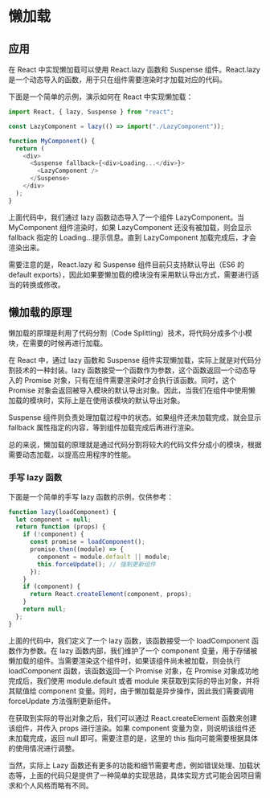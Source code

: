 # 懒加载 <!-- {docsify-ignore} -->

## 应用

在 React 中实现懒加载可以使用 React.lazy 函数和 Suspense 组件。React.lazy 是一个动态导入的函数，用于只在组件需要渲染时才加载对应的代码。

下面是一个简单的示例，演示如何在 React 中实现懒加载：

```js
import React, { lazy, Suspense } from "react";

const LazyComponent = lazy(() => import("./LazyComponent"));

function MyComponent() {
  return (
    <div>
      <Suspense fallback={<div>Loading...</div>}>
        <LazyComponent />
      </Suspense>
    </div>
  );
}
```

上面代码中，我们通过 lazy 函数动态导入了一个组件 LazyComponent。当 MyComponent 组件渲染时，如果 LazyComponent 还没有被加载，则会显示 fallback 指定的 Loading...提示信息。直到 LazyComponent 加载完成后，才会渲染出来。

需要注意的是，React.lazy 和 Suspense 组件目前只支持默认导出（ES6 的 default exports），因此如果要懒加载的模块没有采用默认导出方式，需要进行适当的转换或修改。

## 懒加载的原理

懒加载的原理是利用了代码分割（Code Splitting）技术，将代码分成多个小模块，在需要的时候再进行加载。

在 React 中，通过 lazy 函数和 Suspense 组件实现懒加载，实际上就是对代码分割技术的一种封装。lazy 函数接受一个函数作为参数，这个函数返回一个动态导入的 Promise 对象，只有在组件需要渲染时才会执行该函数。同时，这个 Promise 对象会返回被导入模块的默认导出对象。因此，当我们在组件中使用懒加载的模块时，实际上是在使用该模块的默认导出对象。

Suspense 组件则负责处理加载过程中的状态。如果组件还未加载完成，就会显示 fallback 属性指定的内容，等到组件加载完成后再进行渲染。

总的来说，懒加载的原理就是通过代码分割将较大的代码文件分成小的模块，根据需要动态加载，以提高应用程序的性能。

### 手写 lazy 函数

下面是一个简单的手写 lazy 函数的示例，仅供参考：

```js
function lazy(loadComponent) {
  let component = null;
  return function (props) {
    if (!component) {
      const promise = loadComponent();
      promise.then((module) => {
        component = module.default || module;
        this.forceUpdate(); // 强制更新组件
      });
    }
    if (component) {
      return React.createElement(component, props);
    }
    return null;
  };
}
```

上面的代码中，我们定义了一个 lazy 函数，该函数接受一个 loadComponent 函数作为参数。在 lazy 函数内部，我们维护了一个 component 变量，用于存储被懒加载的组件。当需要渲染这个组件时，如果该组件尚未被加载，则会执行 loadComponent 函数，该函数返回一个 Promise 对象，在 Promise 对象成功地完成后，我们使用 module.default 或者 module 来获取到实际的导出对象，并将其赋值给 component 变量。同时，由于懒加载是异步操作，因此我们需要调用 forceUpdate 方法强制更新组件。

在获取到实际的导出对象之后，我们可以通过 React.createElement 函数来创建该组件，并传入 props 进行渲染。如果 component 变量为空，则说明该组件还未加载完成，返回 null 即可。需要注意的是，这里的 this 指向可能需要根据具体的使用情况进行调整。

当然，实际上 Lazy 函数还有更多的功能和细节需要考虑，例如错误处理、加载状态等，上面的代码只是提供了一种简单的实现思路，具体实现方式可能会因项目需求和个人风格而略有不同。
